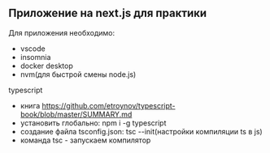 ## Приложение на next.js для практики

Для приложения необходимо:

- vscode
- insomnia
- docker desktop
- nvm(для быстрой смены node.js)

typescript

- книга https://github.com/etroynov/typescript-book/blob/master/SUMMARY.md
- установить глобально: npm i -g typescript
- создание файла tsconfig.json: tsc --init(настройки компиляции ts в js)
- команда tsc - запускаем компилятор

